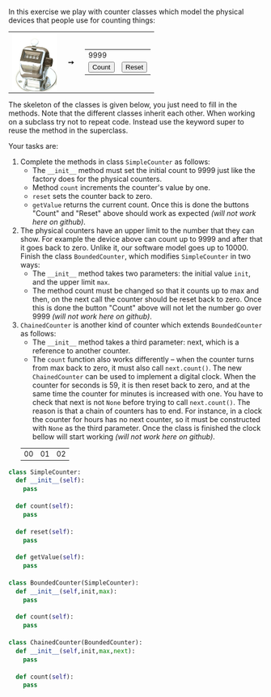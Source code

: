 In this exercise we play with counter classes which model the physical devices that people use for counting things:

<table>
  <tbody>
    <tr>
      <td><img src="./1_Counters.counter.png" align="left" height="115px" /></td>
      <td><strong>&nbsp;&nbsp;➙&nbsp;&nbsp;</strong></td>
      <td>
        <table>
          <tbody>
            <tr>
              <td colspan="2">9999</td>
            </tr>
            <tr>
              <td><button>Count</button></td>
              <td><button>Reset</button></td>
            </tr>
          </tbody>
        </table>
      </td>
    </tr>
  </tbody>
</table>

The skeleton of the classes is given below, you just need to fill in the methods. Note that the different classes inherit each other. When working on a subclass try not to repeat code. Instead use the keyword super to reuse the method in the superclass.

Your tasks are:

1. Complete the methods in class `SimpleCounter` as follows:
   * The `__init__` method must set the initial count to 9999 just like the factory does for the physical counters.
   * Method `count` increments the counter's value by one.
   * `reset` sets the counter back to zero.
   * `getValue` returns the current count.
   Once this is done the buttons "Count" and "Reset" above should work as expected *(will not work here on github)*.
2. The physical counters have an upper limit to the number that they can show. For example the device above can count up to 9999 and after that it goes back to zero. Unlike it, our software model goes up to 10000. Finish the class `BoundedCounter`, which modifies `SimpleCounter` in two ways:
   * The `__init__` method takes two parameters: the initial value `init`, and the upper limit `max`.
   * The method count must be changed so that it counts up to max and then, on the next call the counter should be reset back to zero.
   Once this is done the button "Count" above will not let the number go over 9999 *(will not work here on github)*.
3. `ChainedCounter` is another kind of counter which extends `BoundedCounter` as follows:
   * The `__init__` method takes a third parameter: next, which is a reference to another counter.
   * The `count` function also works differently  –  when the counter turns from max back to zero, it must also call `next.count()`.
   The new `ChainedCounter` can be used to implement a digital clock. When the counter for seconds is 59, it is then reset back to zero, and at the same time the counter for minutes is increased with one. You have to check that next is not `None` before trying to call `next.count()`. The reason is that a chain of counters has to end. For instance, in a clock the counter for hours has no next counter, so it must be constructed with `None` as the third parameter. Once the class is finished the clock bellow will start working *(will not work here on github)*.
   <table><tbody><tr><td>00</td><td>01</td><td>02</td></tr></tbody></table>


```python
class SimpleCounter:
  def __init__(self):
    pass

  def count(self):
    pass

  def reset(self):
    pass

  def getValue(self):
    pass

class BoundedCounter(SimpleCounter):
  def __init__(self,init,max):
    pass

  def count(self):
    pass

class ChainedCounter(BoundedCounter):
  def __init__(self,init,max,next):
    pass

  def count(self):
    pass
```
